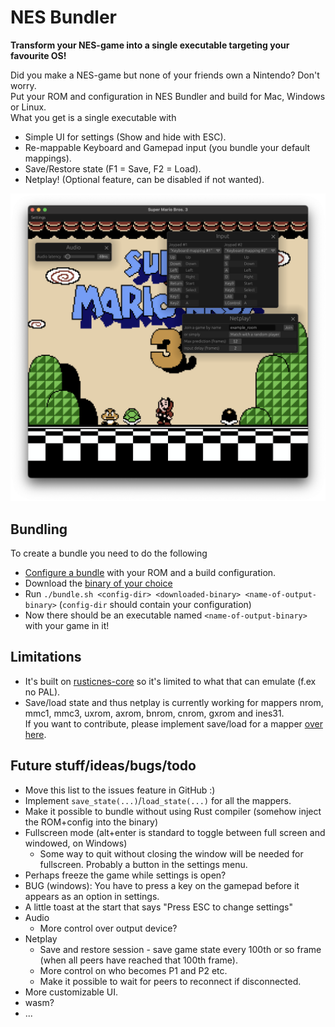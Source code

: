 # NES Bundler

**Transform your NES-game into a single executable targeting your favourite OS!**

Did you make a NES-game but none of your friends own a Nintendo? Don't worry.  
Put your ROM and configuration in NES Bundler and build for Mac, Windows or Linux.  
What you get is a single executable with
* Simple UI for settings (Show and hide with ESC).
* Re-mappable Keyboard and Gamepad input (you bundle your default mappings).
* Save/Restore state (F1 = Save, F2 = Load).
* Netplay! (Optional feature, can be disabled if not wanted).

<p align="center">
  <img src="https://github.com/tedsteen/nes-bundler/blob/master/screenshot.png?raw=true" alt="Super Mario!"/>
</p>

## Bundling

To create a bundle you need to do the following
* [Configure a bundle](config/README.md) with your ROM and a build configuration.
* Download the [binary of your choice](https://github.com/tedsteen/nes-bundler/releases/)
* Run `./bundle.sh <config-dir> <downloaded-binary> <name-of-output-binary>` (`config-dir` should contain your configuration)
* Now there should be an executable named `<name-of-output-binary>` with your game in it!

## Limitations

* It's built on [rusticnes-core](https://github.com/zeta0134/rusticnes-core) so it's limited to what that can emulate (f.ex no PAL).
* Save/load state and thus netplay is currently working for mappers nrom, mmc1, mmc3, uxrom, axrom, bnrom, cnrom, gxrom and ines31.  
  If you want to contribute, please implement save/load for a mapper [over here](https://github.com/tedsteen/rusticnes-core-for-nes-bundler/blob/master/src/mmc/mapper.rs#L43-L45).

## Future stuff/ideas/bugs/todo
* Move this list to the issues feature in GitHub :)
* Implement `save_state(...)`/`load_state(...)` for all the mappers.
* Make it possible to bundle without using Rust compiler (somehow inject the ROM+config into the binary)
* Fullscreen mode (alt+enter is standard to toggle between full screen and windowed, on Windows)
  * Some way to quit without closing the window will be needed for fullscreen. Probably a button in the settings menu.
* Perhaps freeze the game while settings is open?
* BUG (windows): You have to press a key on the gamepad before it appears as an option in settings.
* A little toast at the start that says "Press ESC to change settings"
* Audio
  * More control over output device?
* Netplay
  * Save and restore session - save game state every 100th or so frame (when all peers have reached that 100th frame).
  * More control on who becomes P1 and P2 etc.
  * Make it possible to wait for peers to reconnect if disconnected.
* More customizable UI.
* wasm?
* ...
